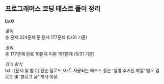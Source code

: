 ## 프로그래머스 코딩 테스트 풀이 정리

<strong>Lv.0</strong>

*풀이*<br>
총 문제 224문제
푼 문제 177문제
(5/31 기준)

*정리*<br>
총 177문제
완료 10문제
미완 167문제
(5/31 기준)

*정리 형식*<br>
txt : [문제 및 함수] 단순 업로드
!자주 사용되는 메소드 등은 '설명 추가한 파일' 별도 업로드 및 '블로그 글' 게시 예정.
